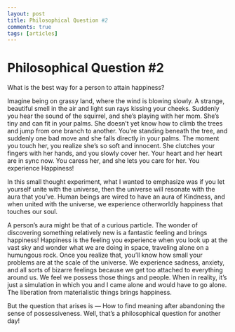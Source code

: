 ```yaml
---
layout: post
title: Philosophical Question #2
comments: true
tags: [articles]
---
```


# Philosophical Question #2

What is the best way for a person to attain happiness?

Imagine being on grassy land, where the wind is blowing slowly. A strange, beautiful smell in the air and light sun rays kissing your cheeks. Suddenly you hear the sound of the squirrel, and she’s playing with her mom. She’s tiny and can fit in your palms. She doesn’t yet know how to climb the trees and jump from one branch to another. You’re standing beneath the tree, and suddenly one bad move and she falls directly in your palms. The moment you touch her, you realize she’s so soft and innocent. She clutches your fingers with her hands, and you slowly cover her. Your heart and her heart are in sync now. You caress her, and she lets you care for her. You experience Happiness!

In this small thought experiment, what I wanted to emphasize was if you let yourself unite with the universe, then the universe will resonate with the aura that you’ve. Human beings are wired to have an aura of Kindness, and when united with the universe, we experience otherworldly happiness that touches our soul.

A person’s aura might be that of a curious particle. The wonder of discovering something relatively new is a fantastic feeling and brings happiness! Happiness is the feeling you experience when you look up at the vast sky and wonder what we are doing in space, traveling alone on a humungous rock. Once you realize that, you’ll know how small your problems are at the scale of the universe. We experience sadness, anxiety, and all sorts of bizarre feelings because we get too attached to everything around us. We feel we possess those things and people. When in reality, it’s just a simulation in which you and I came alone and would have to go alone. The liberation from materialistic things brings happiness.

But the question that arises is — How to find meaning after abandoning the sense of possessiveness. Well, that’s a philosophical question for another day!
